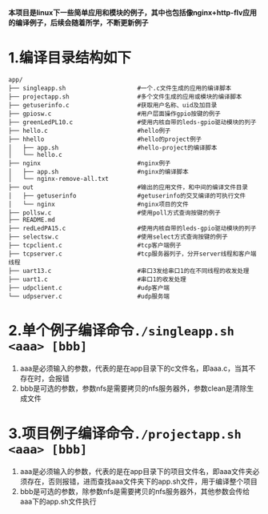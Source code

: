 **本项目是linux下一些简单应用和模块的例子，其中也包括像nginx+http-flv应用的编译例子，后续会随着所学，不断更新例子**
# 1.编译目录结构如下
```
app/
├── singleapp.sh                    #一个.c文件生成的应用的编译脚本
├── projectapp.sh                   #多个文件生成的应用或模块的编译脚本
├── getuserinfo.c                   #获取用户名称、uid及加目录
├── gpiosw.c                        #用户层面操作gpio按键的例子
├── greenLedPL10.c                  #使用内核自带的leds-gpio驱动模块的列子
├── hello.c                         #hello例子
├── hhello                          #hello的project例子
│   ├── app.sh                      #hello-project的编译脚本
│   └── hello.c
├── nginx                           #nginx例子
│   ├── app.sh                      #nginx的编译脚本
│   └── nginx-remove-all.txt
├── out                             #输出的应用文件，和中间的编译文件目录
│   ├── getuserinfo                 #getuserinfo的交叉编译的可执行文件
│   └── nginx                       #nginx项目的文件
├── pollsw.c                        #使用poll方式查询按键的例子
├── README.md
├── redLedPA15.c                    #使用内核自带的leds-gpio驱动模块的列子
├── selectsw.c                      #使用select方式查询按键的例子
├── tcpclient.c                     #tcp客户端例子
├── tcpserver.c                     #tcp服务器列子，分开server线程和客户端线程
├── uart13.c                        #串口3发给串口1的在不同线程的收发处理
├── uart1.c                         #串口1的收发处理
├── udpclient.c                     #udp客户端
└── udpserver.c                     #udp服务端
```
# 2.单个例子编译命令`./singleapp.sh <aaa> [bbb]`
1. aaa是必须输入的参数，代表的是在app目录下的c文件名，即aaa.c，当其不存在时，会报错
2. bbb是可选的参数，参数nfs是需要拷贝的nfs服务器外，参数clean是清除生成文件
# 3.项目例子编译命令`./projectapp.sh <aaa> [bbb]`
1. aaa是必须输入的参数，代表的是在app目录下的项目文件名，即aaa文件夹必须存在，否则报错，进而查找aaa文件夹下的app.sh文件，用于编译整个项目
2. bbb是可选的参数，除参数nfs是需要拷贝的nfs服务器外，其他参数会传给aaa下的app.sh文件执行
